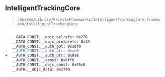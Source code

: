 ## IntelligentTrackingCore

> `/System/Library/PrivateFrameworks/IntelligentTrackingCore.framework/IntelligentTrackingCore`

```diff

   __DATA_CONST.__objc_selrefs: 0x278
   __DATA_CONST.__objc_protorefs: 0x18
   __AUTH_CONST.__auth_got: 0x10f0
-  __AUTH_CONST.__auth_ptr: 0xae8
+  __AUTH_CONST.__auth_ptr: 0x9a8
   __AUTH_CONST.__const: 0x6ff0
   __AUTH_CONST.__objc_const: 0x95c0
   __AUTH.__objc_data: 0x1f40

```
